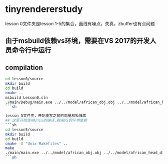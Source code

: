 # tinyrendererstudy
lesson 0文件夹是lesson 1-5的集合，画线有噪点，失真，zbuffer也有点问题

## 由于msbuild依赖vs环境，需要在VS 2017的开发人员命令行中运行
## compilation
```sh
cd lesson0/source
mkdir build 
cd build 
cmake ..
msbuild Lesson0.sln 
./main/Debug/main.exe ../../model/african_obj.obj ../../model/african_head_diffuse.tga
```sh

lesson 5文件夹，开始重写之前的向量和矩阵库
## 这里开始使用Unix的编译,脱离VS的环境依赖
```sh
cd lesson5/source
mkdir build 
cd build 
cmake -G "Unix Makefiles" ..
make
./main/main.exe ../../model/african_obj.obj ../../model/african_head_diffuse.tga
```sh